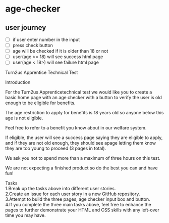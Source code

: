 # age-checker

## user journey

- [ ] if user enter number in the input
- [ ] press check button
- [ ] age will be checked if it is older than 18 or not
- [ ] user(age >= 18) will see success html page
- [ ] user(age < 18>) will see failure html page

Turn2us Apprentice Technical Test <br>

Introduction <br>

For the Turn2us Apprenticetechnical test we would like you to create a basic home page with an age checker with a button to verify the user is old enough to be eligible for benefits. <br>

The age restriction to apply for benefits is 18 years old so anyone below this age is not eligible. <br>

Feel free to refer to a benefit you know about in our welfare system. <br>

If eligible, the user will see a success page saying they are eligible to apply, and if they are not old enough, they should see apage letting them know they are too young to proceed (3 pages in total). <br>

We ask you not to spend more than a maximum of three hours on this test. <br>

We are not expecting a finished product so do the best you can and have fun! <br>

Tasks <br>
1.Break up the tasks above into different user stories. <br>
2.Create an issue for each user story in a new GitHub repository. <br>
3.Attempt to build the three pages, age checker input box and button. <br>
4.If you complete the three main tasks above, feel free to enhance the pages to further demonstrate your HTML and CSS skills with any left-over time you may have.
